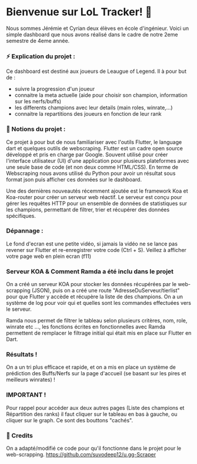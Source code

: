 # Bienvenue sur LoL Tracker! 👋

Nous sommes Jérémie et Cyrian deux élèves en école d'ingénieur. Voici un simple dashboard que nous avons réalisé dans le cadre de notre 2eme semestre de 4eme année.

### ⚡ Explication du projet :

Ce dashboard est destiné aux joueurs de Leaugue of Legend. Il à pour but de :
- suivre la progression d'un joueur
- connaitre la meta actuelle (aide pour choisir son champion, information sur les nerfs/buffs)
- les differents champions avec leur details (main roles, winrate,...)
- connaitre la repartitions des joueurs en fonction de leur rank

### 🔭 Notions du projet :

Ce projet à pour but de nous familiariser avec l'outils Flutter, le language dart et quelques outils de webscraping.
Flutter est un cadre open source développé et pris en charge par Google. Souvent utilisé pour créer l'interface utilisateur (UI) d'une application pour plusieurs plateformes avec une seule base de code (et non deux comme HTML/CSS).
En terme de Webscraping nous avons utilisé du Python pour avoir un résultat sous format json puis afficher ces données sur le dashboard.

Une des dernières nouveautés récemment ajoutée est le framework Koa et Koa-router pour créer un serveur web réactif. Le serveur est conçu pour gérer les requêtes HTTP pour un ensemble de données de statistiques sur les champions, permettant de filtrer, trier et récupérer des données spécifiques.

### Dépannage :

Le fond d'ecran est une petite vidéo, si jamais la vidéo ne se lance pas revener sur Flutter et re-enregistrer votre code (Ctrl + S).
Veillez à afficher votre page web en plein ecran (f11)

### Serveur KOA & Comment Ramda a été inclu dans le projet

On a créé un serveur KOA pour stocker les données récupérées par le web-scrapping (JSON), puis on a créé une route "AdresseDuServeur/tierlist" pour que Flutter y accède et récupère la liste de des champions. On a un système de log pour voir qui et quelles sont les commandes effectuées vers le serveur.

Ramda nous permet de filtrer le tableau selon plusieurs critères, nom, role, winrate etc ..., les fonctions écrites en fonctionnelles avec Ramda permettent de remplacer le filtrage initial qui était mis en place sur Flutter en Dart.

### Résultats !

On a un tri plus efficace et rapide, et on a mis en place un système de prédiction des Buffs/Nerfs sur la page d'accueil (se basant sur les pires et meilleurs winrates) !

### IMPORTANT !

Pour rappel pour accéder aux deux autres pages (Liste des champions et Répartition des ranks) il faut cliquer sur le tableau en bas à gauche, ou cliquer sur le graph. Ce sont des bouttons "cachés".

### 👀 Credits

On a adapté/modifié ce code pour qu'il fonctionne dans le projet pour le web-scrapping.
https://github.com/suvodeep12/u.gg-Scraper
